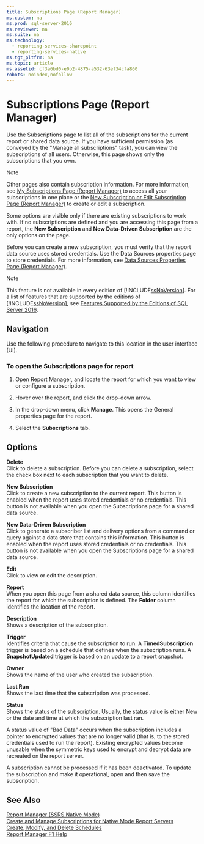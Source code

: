 ```yaml
---
title: Subscriptions Page (Report Manager)
ms.custom: na
ms.prod: sql-server-2016
ms.reviewer: na
ms.suite: na
ms.technology: 
  - reporting-services-sharepoint
  - reporting-services-native
ms.tgt_pltfrm: na
ms.topic: article
ms.assetid: cf3a6bd0-e0b2-4875-a532-63ef34cfa860
robots: noindex,nofollow
---
```

# Subscriptions Page (Report Manager)
  Use the Subscriptions page to list all of the subscriptions for the current report or shared data source. If you have sufficient permission \(as conveyed by the "Manage all subscriptions" task\), you can view the subscriptions of all users. Otherwise, this page shows only the subscriptions that you own.  
  
> [!NOTE]  
>  Other pages also contain subscription information. For more information, see [My Subscriptions Page &#40;Report Manager&#41;](../../Topics\TopicNameNotContainA/My-Subscriptions-Page--Report-Manager-.md) to access all your subscriptions in one place or the [New Subscription or Edit Subscription Page &#40;Report Manager&#41;](../../Topics\TopicNameNotContainA/New-Subscription-or-Edit-Subscription-Page--Report-Manager-.md) to create or edit a subscription.  
  
 Some options are visible only if there are existing subscriptions to work with. If no subscriptions are defined and you are accessing this page from a report, the **New Subscription** and **New Data\-Driven Subscription** are the only options on the page.  
  
 Before you can create a new subscription, you must verify that the report data source uses stored credentials. Use the Data Sources properties page to store credentials. For more information, see [Data Sources Properties Page &#40;Report Manager&#41;](../../Topics\TopicNameNotContainA/Data-Sources-Properties-Page--Report-Manager-.md).  
  
> [!NOTE]  
>  This feature is not available in every edition of [!INCLUDE[ssNoVersion](../../Token\Other/ssNoVersion_md.md)]. For a list of features that are supported by the editions of [!INCLUDE[ssNoVersion](../../Token\Other/ssNoVersion_md.md)], see [Features Supported by the Editions of SQL Server 2016](../../Topics\TopicNameNotContainA/Features-Supported-by-the-Editions-of-SQL-Server-2016.md).  
  
## Navigation  
 Use the following procedure to navigate to this location in the user interface \(UI\).  
  
### To open the Subscriptions page for report  
  
1.  Open Report Manager, and locate the report for which you want to view or configure a subscription.  
  
2.  Hover over the report, and click the drop\-down arrow.  
  
3.  In the drop\-down menu, click **Manage**. This opens the General properties page for the report.  
  
4.  Select the **Subscriptions** tab.  
  
## Options  
 **Delete**  
 Click to delete a subscription. Before you can delete a subscription, select the check box next to each subscription that you want to delete.  
  
 **New Subscription**  
 Click to create a new subscription to the current report. This button is enabled when the report uses stored credentials or no credentials. This button is not available when you open the Subscriptions page for a shared data source.  
  
 **New Data\-Driven Subscription**  
 Click to generate a subscriber list and delivery options from a command or query against a data store that contains this information. This button is enabled when the report uses stored credentials or no credentials. This button is not available when you open the Subscriptions page for a shared data source.  
  
 **Edit**  
 Click to view or edit the description.  
  
 **Report**  
 When you open this page from a shared data source, this column identifies the report for which the subscription is defined. The **Folder** column identifies the location of the report.  
  
 **Description**  
 Shows a description of the subscription.  
  
 **Trigger**  
 Identifies criteria that cause the subscription to run. A **TimedSubscription** trigger is based on a schedule that defines when the subscription runs. A **SnapshotUpdated** trigger is based on an update to a report snapshot.  
  
 **Owner**  
 Shows the name of the user who created the subscription.  
  
 **Last Run**  
 Shows the last time that the subscription was processed.  
  
 **Status**  
 Shows the status of the subscription. Usually, the status value is either New or the date and time at which the subscription last ran.  
  
 A status value of "Bad Data" occurs when the subscription includes a pointer to encrypted values that are no longer valid \(that is, to the stored credentials used to run the report\). Existing encrypted values become unusable when the symmetric keys used to encrypt and decrypt data are recreated on the report server.  
  
 A subscription cannot be processed if it has been deactivated. To update the subscription and make it operational, open and then save the subscription.  
  
## See Also  
 [Report Manager  &#40;SSRS Native Mode&#41;](../../Topics\TopicNameNotContainA/Report-Manager---SSRS-Native-Mode-.md)   
 [Create and Manage Subscriptions for Native Mode Report Servers](../../Topics\TopicNameNotContainA/Create-and-Manage-Subscriptions-for-Native-Mode-Report-Servers.md)   
 [Create, Modify, and Delete Schedules](../../Topics\TopicNameNotContainA/Create,-Modify,-and-Delete-Schedules.md)   
 [Report Manager F1 Help](../../Topics\TopicNameNotContainA/Report-Manager-F1-Help.md)  
  
  